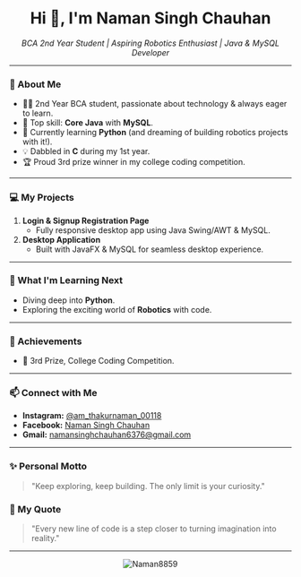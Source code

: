 <!-- Profile README for Naman Singh Chauhan (Naman8859) -->

<h1 align="center">Hi 👋, I'm Naman Singh Chauhan</h1>
<p align="center">
  <em>BCA 2nd Year Student | Aspiring Robotics Enthusiast | Java & MySQL Developer</em>
</p>

---

### 🌟 About Me

- 👨‍🎓 2nd Year BCA student, passionate about technology & always eager to learn.
- 🥇 Top skill: **Core Java** with **MySQL**.
- 🐍 Currently learning **Python** (and dreaming of building robotics projects with it!).
- 💡 Dabbled in **C** during my 1st year.
- 🏆 Proud 3rd prize winner in my college coding competition.

---

### 💻 My Projects

1. **Login & Signup Registration Page**
   - Fully responsive desktop app using Java Swing/AWT & MySQL.
2. **Desktop Application**
   - Built with JavaFX & MySQL for seamless desktop experience.

---

### 🚀 What I'm Learning Next

- Diving deep into **Python**.
- Exploring the exciting world of **Robotics** with code.

---

### 🏅 Achievements

- 🥉 3rd Prize, College Coding Competition.

---

### 📫 Connect with Me

- **Instagram:** [@am_thakurnaman_00118](https://instagram.com/am_thakurnaman_00118)
- **Facebook:** [Naman Singh Chauhan](https://facebook.com/Naman%20Singh%20Chauhan)
- **Gmail:** namansinghchauhan6376@gmail.com

---

### ✨ Personal Motto

> "Keep exploring, keep building. The only limit is your curiosity."

### 💬 My Quote

> "Every new line of code is a step closer to turning imagination into reality."

---

<p align="center">
  <img src="https://komarev.com/ghpvc/?username=Naman8859&label=Profile%20views&color=0e75b6&style=flat" alt="Naman8859" />
</p>
